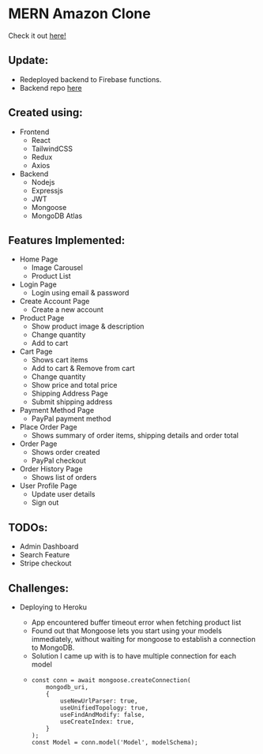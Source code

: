 # MERN Amazon Clone

Check it out [here!](https://trusting-banach-dba1ca.netlify.app/)

## Update:
- Redeployed backend to Firebase functions.
- Backend repo [here](https://github.com/ianbrdeguzman/amazon-backend-firebase-functions)

## Created using:

-   Frontend
    -   React
    -   TailwindCSS
    -   Redux
    -   Axios
-   Backend
    -   Nodejs
    -   Expressjs
    -   JWT
    -   Mongoose
    -   MongoDB Atlas

## Features Implemented:

-   Home Page
    -   Image Carousel
    -   Product List
-   Login Page
    -   Login using email & password
-   Create Account Page
    -   Create a new account
-   Product Page
    -   Show product image & description
    -   Change quantity
    -   Add to cart
-   Cart Page
    -   Shows cart items
    -   Add to cart & Remove from cart
    -   Change quantity
    -   Show price and total price
    -   Shipping Address Page
    -   Submit shipping address
-   Payment Method Page
    -   PayPal payment method
-   Place Order Page
    -   Shows summary of order items, shipping details and order total
-   Order Page
    -   Shows order created
    -   PayPal checkout
-   Order History Page
    -   Shows list of orders
-   User Profile Page
    -   Update user details
    -   Sign out

## TODOs:

-   Admin Dashboard
-   Search Feature
-   Stripe checkout

## Challenges:

-   Deploying to Heroku

    -   App encountered buffer timeout error when fetching product list
    -   Found out that Mongoose lets you start using your models immediately, without waiting for mongoose to establish a connection to MongoDB.
    -   Solution I came up with is to have multiple connection for each model
    -   ```
        const conn = await mongoose.createConnection(
            mongodb_uri,
            {
                useNewUrlParser: true,
                useUnifiedTopology: true,
                useFindAndModify: false,
                useCreateIndex: true,
            }
        );
        const Model = conn.model('Model', modelSchema);
        ```
